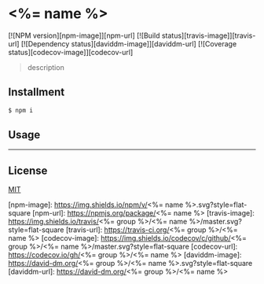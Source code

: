 # <%= name %>

[![NPM version][npm-image]][npm-url]
[![Build status][travis-image]][travis-url]
[![Dependency status][daviddm-image]][daviddm-url]
[![Coverage status][codecov-image]][codecov-url]

> description

## Installment

```bash
$ npm i
```

## Usage

---

## License

[MIT](http://opensource.org/licenses/MIT)

[npm-image]: https://img.shields.io/npm/v/<%= name %>.svg?style=flat-square
[npm-url]: https://npmjs.org/package/<%= name %>
[travis-image]: https://img.shields.io/travis/<%= group %>/<%= name %>/master.svg?style=flat-square
[travis-url]: https://travis-ci.org/<%= group %>/<%= name %>
[codecov-image]: https://img.shields.io/codecov/c/github/<%= group %>/<%= name %>/master.svg?style=flat-square
[codecov-url]: https://codecov.io/gh/<%= group %>/<%= name %>
[daviddm-image]: https://david-dm.org/<%= group %>/<%= name %>.svg?style=flat-square
[daviddm-url]: https://david-dm.org/<%= group %>/<%= name %>
